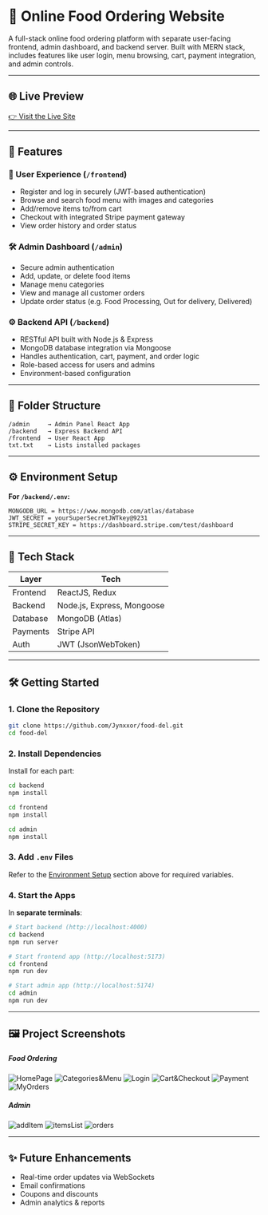 # 🍔 Online Food Ordering Website

A full-stack online food ordering platform with separate user-facing frontend, admin dashboard, and backend server. Built with MERN stack, includes features like user login, menu browsing, cart, payment integration, and admin controls.

---

## 🌐 Live Preview

[👉 Visit the Live Site](https://food-del-frontend-8f4t.onrender.com)

---

## 🚀 Features

### 👤 User Experience (`/frontend`)
- Register and log in securely (JWT-based authentication)
- Browse and search food menu with images and categories
- Add/remove items to/from cart
- Checkout with integrated Stripe payment gateway
- View order history and order status

### 🛠️ Admin Dashboard (`/admin`)
- Secure admin authentication
- Add, update, or delete food items
- Manage menu categories
- View and manage all customer orders
- Update order status (e.g. Food Processing, Out for delivery, Delivered)


### ⚙️ Backend API (`/backend`)
- RESTful API built with Node.js & Express
- MongoDB database integration via Mongoose
- Handles authentication, cart, payment, and order logic
- Role-based access for users and admins
- Environment-based configuration

---

## 📁 Folder Structure

```
/admin     → Admin Panel React App  
/backend   → Express Backend API
/frontend  → User React App  
txt.txt    → Lists installed packages
```

---

## ⚙️ Environment Setup

**For `/backend/.env`:**

```env
MONGODB_URL = https://www.mongodb.com/atlas/database
JWT_SECRET = yourSuperSecretJWTkey@9231
STRIPE_SECRET_KEY = https://dashboard.stripe.com/test/dashboard
```

---

## 🧰 Tech Stack

| Layer    | Tech                       |
| -------- | -------------------------- |
| Frontend | ReactJS, Redux             |
| Backend  | Node.js, Express, Mongoose |
| Database | MongoDB (Atlas)            |
| Payments | Stripe API                 |
| Auth     | JWT (JsonWebToken)         |

---

## 🛠️ Getting Started

### 1. Clone the Repository

```bash
git clone https://github.com/Jynxxor/food-del.git
cd food-del
```

### 2. Install Dependencies

Install for each part:

```bash
cd backend
npm install

cd frontend
npm install

cd admin
npm install
```

### 3. Add `.env` Files

Refer to the [Environment Setup](#️-environment-setup) section above for required variables.

### 4. Start the Apps

In **separate terminals**:

```bash
# Start backend (http://localhost:4000)
cd backend
npm run server

# Start frontend app (http://localhost:5173)
cd frontend
npm run dev

# Start admin app (http://localhost:5174)
cd admin
npm run dev
```

---

## 🖼️ Project Screenshots

##### Food Ordering
![HomePage](https://github.com/user-attachments/assets/886eaa46-7a84-4ffb-808e-5b2beff0919a)
![Categories&Menu](https://github.com/user-attachments/assets/1b20b84a-5594-4d2b-93e1-41b38e447a42)
![Login](https://github.com/user-attachments/assets/f4a5f994-fd6d-4f59-8b54-2616ff40275b)
![Cart&Checkout](https://github.com/user-attachments/assets/58545970-7cc3-4673-a585-a05e5f52ac37)
![Payment](https://github.com/user-attachments/assets/8a9cd033-37d8-4e42-aa8e-8c8bcc74f6e4)
![MyOrders](https://github.com/user-attachments/assets/0f29cbe3-f5bc-4ec6-80c8-2429b01e8071)

##### Admin
![addItem](https://github.com/user-attachments/assets/47df17e8-80aa-43d2-9cec-e41785f8cede)
![itemsList](https://github.com/user-attachments/assets/ad25f606-2fc4-4d7a-afbb-60304f56666f)
![orders](https://github.com/user-attachments/assets/5ab7434b-c5f4-4dc8-be73-8a4164947d60)

---

## ✨ Future Enhancements

* Real-time order updates via WebSockets
* Email confirmations
* Coupons and discounts
* Admin analytics & reports
